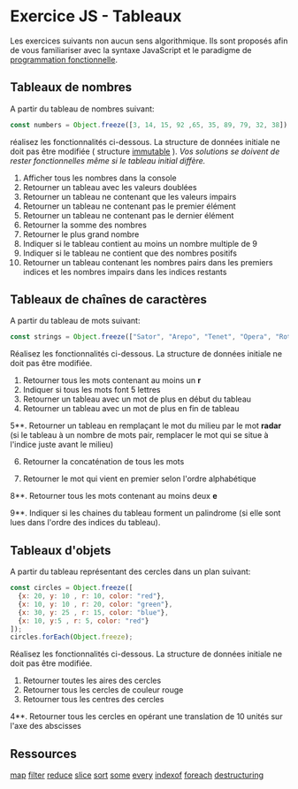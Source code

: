 # Exercice JS - Tableaux

Les exercices suivants non aucun sens algorithmique. Ils sont proposés afin de vous familiariser avec la syntaxe JavaScript et le paradigme de [programmation fonctionnelle](https://fr.wikipedia.org/wiki/Programmation_fonctionnelle). 

## Tableaux de nombres
A partir du tableau de nombres suivant:
```js
const numbers = Object.freeze([3, 14, 15, 92 ,65, 35, 89, 79, 32, 38]);
```
réalisez les fonctionnalités ci-dessous. La structure de données initiale ne doit pas être modifiée ( structure [immutable](https://developer.mozilla.org/fr/docs/Web/JavaScript/Reference/Objets_globaux/Object/freeze) ). *Vos solutions se doivent de rester fonctionnelles même si le tableau initial diffère.*

 1. Afficher tous les nombres dans la console
 2. Retourner un tableau avec les valeurs doublées
 3. Retourner un tableau ne contenant que les valeurs impairs
 4. Retourner un tableau ne contenant pas le premier élément
 5. Retourner un tableau ne contenant pas le dernier élément
 6. Retourner la somme des nombres
 7. Retourner le plus grand nombre
 8. Indiquer si le tableau contient au moins un nombre multiple de 9
 9. Indiquer si le tableau ne contient que des nombres positifs
 10. Retourner un tableau contenant les nombres pairs dans les premiers indices et les nombres impairs dans les indices restants  

## Tableaux de chaînes de caractères
A partir du tableau de mots suivant:

```js
const strings = Object.freeze(["Sator", "Arepo", "Tenet", "Opera", "Rotas"]);
```
Réalisez les fonctionnalités ci-dessous. La structure de données initiale ne doit pas être modifiée.

 1. Retourner tous les mots contenant au moins un  **r**
 2. Indiquer si tous les mots font 5 lettres
 3. Retourner un tableau avec un mot de plus en début du tableau
 4. Retourner un tableau avec un mot de plus en fin de tableau
 
 5\*\*. Retourner un tableau en remplaçant le mot du milieu par le mot **radar** (si le tableau à un nombre de mots pair, remplacer le mot qui se situe à l'indice juste avant le milieu)
 
 6. Retourner la concaténation de tous les mots 
 
 7. Retourner le mot qui vient en premier selon l'ordre alphabétique
 
 8\*\*. Retourner tous les mots contenant au moins deux **e**
 
 9\*\*. Indiquer si les chaines du tableau forment un palindrome (si elle sont lues dans l'ordre des indices du tableau). 

## Tableaux d'objets
A partir du tableau représentant des cercles dans un plan suivant:
```js
const circles = Object.freeze([
  {x: 20, y: 10 , r: 10, color: "red"},
  {x: 10, y: 10 , r: 20, color: "green"},
  {x: 30, y: 25 , r: 15, color: "blue"},
  {x: 10, y:5 , r: 5, color: "red"}
]);
circles.forEach(Object.freeze);
```
Réalisez les fonctionnalités ci-dessous. La structure de données initiale ne doit pas être modifiée.

1. Retourner toutes les aires des cercles
2. Retourner tous les cercles de couleur rouge
3. Retourner tous les centres des cercles

4\*\*. Retourner tous les cercles en opérant une translation de 10 unités sur l'axe des abscisses 

## Ressources
[map](https://developer.mozilla.org/fr/docs/Web/JavaScript/Reference/Objets_globaux/Array/map)
[filter](https://developer.mozilla.org/fr/docs/Web/JavaScript/Reference/Objets_globaux/Array/filter)
[reduce](https://developer.mozilla.org/fr/docs/Web/JavaScript/Reference/Objets_globaux/TypedArray/reduce)
[slice](https://developer.mozilla.org/fr/docs/Web/JavaScript/Reference/Objets_globaux/Array/slice)
[sort](https://developer.mozilla.org/fr/docs/Web/JavaScript/Reference/Objets_globaux/TypedArray/sort)
[some](https://developer.mozilla.org/fr/docs/Web/JavaScript/Reference/Objets_globaux/Array/some)
[every](https://developer.mozilla.org/fr/docs/Web/JavaScript/Reference/Objets_globaux/Array/every)
[indexof](https://developer.mozilla.org/fr/docs/Web/JavaScript/Reference/Objets_globaux/String/indexOf)
[foreach](https://developer.mozilla.org/fr/docs/Web/JavaScript/Reference/Objets_globaux/Array/forEach)
[destructuring](https://developer.mozilla.org/fr/docs/Web/JavaScript/Reference/Op%C3%A9rateurs/Affecter_par_d%C3%A9composition)
<!--stackedit_data:
eyJoaXN0b3J5IjpbLTEyODQ4MjgxOTEsLTUyNTA4MjYwOSw3Mz
U3NDUyNTEsMTQ0NTk5MzIyNywxNzI0MTI2OTgzLC0xMjg1OTgx
MjMzXX0=
-->
